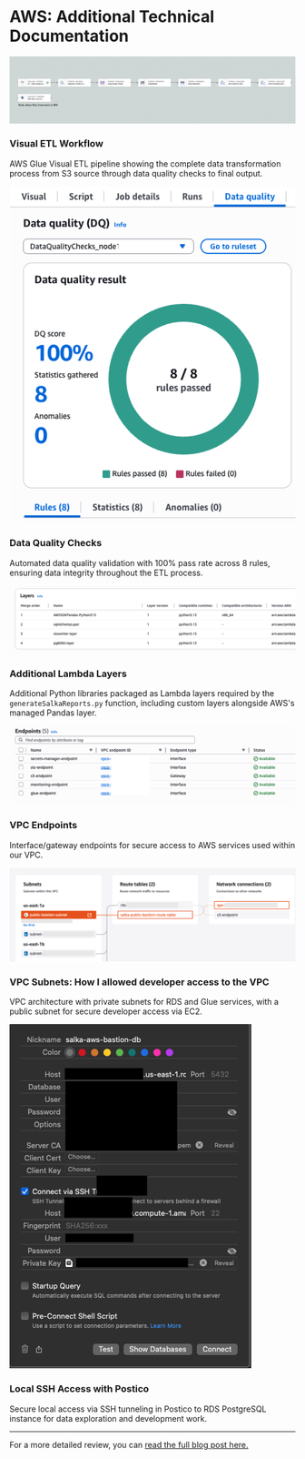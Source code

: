 # AWS: Additional Technical Documentation

![Glue ETL](/examples/salka-orders-etl/aws/salka-visual-etl.png)

### Visual ETL Workflow

AWS Glue Visual ETL pipeline showing the complete data transformation process from S3 source through
data quality checks to final output.

![Data Quality Checks](/examples/salka-orders-etl/aws/salka-glue-dq-checks.png)

### Data Quality Checks

Automated data quality validation with 100% pass rate across 8 rules, ensuring data integrity
throughout the ETL process.

![Lambda Layers](/examples/salka-orders-etl/aws/salka-custom-lambda-layers.png)

### Additional Lambda Layers

Additional Python libraries packaged as Lambda layers required by the `generateSalkaReports.py`
function, including custom layers alongside AWS's managed Pandas layer.

![VPC Endpoints](/examples/salka-orders-etl/aws/salka-vpc-endpoints.png)

### VPC Endpoints

Interface/gateway endpoints for secure access to AWS services used within our VPC.

![VPC Subnets](/examples/salka-orders-etl/aws/salka-vpc-subnets.png)

### VPC Subnets: How I allowed developer access to the VPC

VPC architecture with private subnets for RDS and Glue services, with a public subnet for secure
developer access via EC2.

![Postico Local Access](/examples/salka-orders-etl/aws/salka-postico-ssh-access.png)

### Local SSH Access with Postico

Secure local access via SSH tunneling in Postico to RDS PostgreSQL instance for data exploration and
development work.

---

For a more detailed review, you can
[read the full blog post here.](https://ryanbrockhoff.com/blog/data-analytics/salka-designs-automated-etl/)
